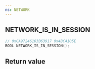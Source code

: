 ```yaml
---
ns: NETWORK
---
```

## NETWORK_IS_IN_SESSION

```c
// 0xCA97246103B63917 0x4BC4105E
BOOL NETWORK_IS_IN_SESSION();
```


## Return value
